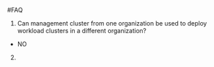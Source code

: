 #FAQ

1. Can management cluster from one organization be used to deploy workload clusters in a different organization?
- NO
2. 
